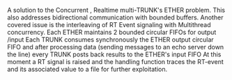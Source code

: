 A solution to the Concurrent , Realtime multi-TRUNK's ETHER problem.
This also addresses bidirectional communication with bounded buffers.
Another covered issue is the interleaving of RT Event signaling with
Multithread concurrency.
Each ETHER maintains 2 bounded circular FIFOs for output /input
Each TRUNK consumes synchronously the ETHER output circular FIFO
and after processing data (sending messages to an echo server down the line)
every TRUNK posts back results to the ETHER's input FIFO
At this moment a RT signal is raised and the handling function traces the
RT-event and its associated value to a file for further exploitation.
